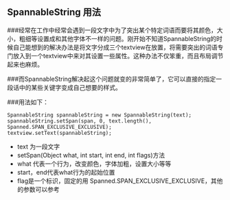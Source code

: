 ## SpannableString 用法

###经常在工作中经常会遇到一段文字中为了突出某个特定词语而要将其颜色，大小，粗细等设置成和其他字体不一样的问题。刚开始不知道SpannableString的时候自己能想到的解决办法是将文字分成三个textview在放置，将需要突出的词语专门放入到一个textview中来对其设置一些属性。这种办法不仅笨重，而且布局调节起来也麻烦。

###而SpannableString解决起这个问题就变的非常简单了，它可以直接的指定一段话中的某些关键字变成自己想要的样式。


###用法如下：

	SpannableString spannableString = new SpannableString(text);
	spannableString.setSpan(span, 0, text.length(), Spanned.SPAN_EXCLUSIVE_EXCLUSIVE);
	textview.setText(spannableString);


* text 为一段文字
* setSpan(Object what, int start, int end, int flags)方法
* what 代表一个行为，改变颜色，字体加粗，设置大小等等
* start，end代表what行为的起始位置
* flag是一个标识，固定的用 Spanned.SPAN_EXCLUSIVE_EXCLUSIVE，其他的参数可以参考


